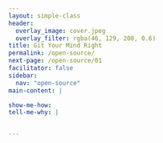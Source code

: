 ```yaml
---
layout: simple-class
header:
  overlay_image: cover.jpeg
  overlay_filter: rgba(46, 129, 200, 0.6)
title: Git Your Mind Right
permalink: /open-source/
next-page: /open-source/01
facilitator: false
sidebar:
  nav: "open-source"
main-content: |

show-me-how:
tell-me-why: |


---
```


